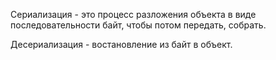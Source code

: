Сериализация - это процесс разложения объекта в виде последовательности байт, чтобы потом передать, собрать.

Десериализация - востановление из байт в объект. 
